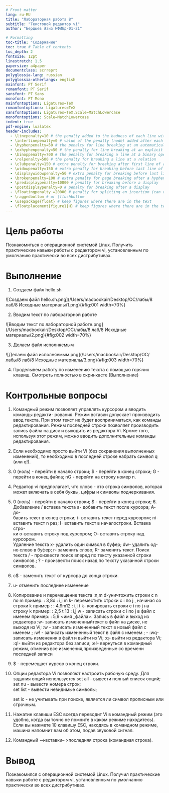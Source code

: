 ```yaml
---
# Front matter
lang: ru-RU
title: "Лабораторная работа 8"
subtitle: "Текстовой редактор vi"
author: "Бердыев Эзиз НФИбд-01-21"

# Formatting
toc-title: "Содержание"
toc: true # Table of contents
toc_depth: 2
fontsize: 12pt
linestretch: 1.5
papersize: a4paper
documentclass: scrreprt
polyglossia-lang: russian
polyglossia-otherlangs: english
mainfont: PT Serif
romanfont: PT Serif
sansfont: PT Sans
monofont: PT Mono
mainfontoptions: Ligatures=TeX
romanfontoptions: Ligatures=TeX
sansfontoptions: Ligatures=TeX,Scale=MatchLowercase
monofontoptions: Scale=MatchLowercase
indent: true
pdf-engine: lualatex
header-includes:
  - \linepenalty=10 # the penalty added to the badness of each line within a paragraph (no associated penalty node) Increasing the value makes tex try to have fewer lines in the paragraph.
  - \interlinepenalty=0 # value of the penalty (node) added after each line of a paragraph.
  - \hyphenpenalty=50 # the penalty for line breaking at an automatically inserted hyphen
  - \exhyphenpenalty=50 # the penalty for line breaking at an explicit hyphen
  - \binoppenalty=700 # the penalty for breaking a line at a binary operator
  - \relpenalty=500 # the penalty for breaking a line at a relation
  - \clubpenalty=150 # extra penalty for breaking after first line of a paragraph
  - \widowpenalty=150 # extra penalty for breaking before last line of a paragraph
  - \displaywidowpenalty=50 # extra penalty for breaking before last line before a display math
  - \brokenpenalty=100 # extra penalty for page breaking after a hyphenated line
  - \predisplaypenalty=10000 # penalty for breaking before a display
  - \postdisplaypenalty=0 # penalty for breaking after a display
  - \floatingpenalty =20000 # penalty for splitting an insertion (can only be split footnote in standard LaTeX)
  - \raggedbottom # or \flushbottom
  - \usepackage{float} # keep figures where there are in the text
  - \floatplacement{figure}{H} # keep figures where there are in the text
---
```


# Цель работы
Познакомиться с операционной системой Linux. Получить практические навыки работы с редактором vi, установленным по умолчанию практически во всех дистрибутивах.

# Выполнение
1. Создаем файл hello.sh

![Создаем файл hello.sh.png](/Users/macbookair/Desktop/ОС/лабы/8 лаб/8 Исходные материалы/1.png){#fig:001 width=70%}

2. Вводим текст по лабораторной работе

![Вводим текст по лабораторной работе.png](/Users/macbookair/Desktop/ОС/лабы/8 лаб/8 Исходные материалы/2.png){#fig:002 width=70%}

3. Делаем файл исполняемым

![Делаем файл исполняемым.png](/Users/macbookair/Desktop/ОС/лабы/8 лаб/8 Исходные материалы/3.png){#fig:003 width=70%}

4. Проделывем работу по изменению текста с помощью горячих клавиш. Смотреть полностью в скринкасте (Выполнение)

# Контрольные вопросы

1.  Командный режим позволяет управлять курсором и вводить команды редакти\- рования. Режим вставки допускает производить ввод текста. При этом текст не будет восприниматься, как команды редактирования. Режим последней строки позволяет производить запись файла на диск и выходить из редактора Vi. Кроме того, используя этот режим, можно вводить дополнительные команды редактирования.
    
2.  Если необходимо просто выйти Vi (без сохранения выполненных изменений), то необходимо в последней строке набрать символ q (или q!).
    
3.  0 (ноль) - перейти в начало строки; $ - перейти в конец строки; G - перейти в конец файла; nG - перейти на строку номер n.
    
4.  Редактор vi предполагает, что слово - это строка символов, которая может включать в себя буквы, цифры и символы подчеркивания.
    
5. 0 (ноль) - перейти в начало строки; $ - перейти в конец строки; 6.  
      Добавление / вставка текста а\- добавить текст после курсора; А\- до-  
      бавить текст в конец строки; i- вставить текст перед курсором; ni-  
      вставить текст n раз; I- вставить текст в началостроки. Вставка стро-  
      ки o-вставить строку под курсором; О- вставить строку над курсором.  
      Удаление текста x- удалить один символ в буфер; dw- удалить од-  
      но слово в буфер;  r- заменить слово; R- заменить текст. Поиск текста / - произвести поиск
      вперед по тексту указанной строки символов ; ? \- произвести поиск назад по тексту указанной строки символов.

6.  c$ - заменить текст от курсора до конца строки.
    
7.  u- отменить последнее изменение
    
8.  Kопирование и перемещение текста :n,m d-уничтожить строки с n по m пример: : 3,8d : i,j m k- переместить строки с i по j , начиная со строки k пример : : 4,9m12 : i,j t k- копировать строки с i по j на строку k пример: : 2,5 t 13 : i,j w - записать строки с i по j в файл с именем пример: : 5,9 &lt;имя _файла&gt;. Запись в файл и выход из редактора :w- записать измененныйтекст в файл на диске, не выходя из Vi; :w - записать измененный текст в новый файл с именем ; :w! - записать измененный текст в файл с именем ; - :wq- записать изменения в файл и выйти из Vi; :q- выйти из редактора Vi; :q!- выйти из редактора без записи; :e!- вернуться в командный режим, отменив все изменения,произведенные со времени последней записи
    
9.  $ \- перемещает курсор в конец строки.
    
10. Опции редактора Vi позволяют настроить рабочую среду. Для задания опций используется set all - вывести полный список опций;  
    set nu - вывести номера строк;  
    set list - вывести невидимые символы;
    
    set ic - не учитывать при поиске, является ли символ прописным или строчным.
    
11. Нажатие клавиши ESC всегда переводит Vi в командный режим (это удобно, когда вы точно не помните в каком режиме находитесь). Если вы нажмете 10 клавишу ESC, находясь в командном режиме, машина напомнит вам об этом, подав звуковой сигнал.

12. Командный –>вставки– >последняя строка (командная строка).

# Вывод
Познакомился с операционной системой Linux. Получил практические навыки работе с редактором vi, установленным по умолчанию практически во всех дистрибутивах.